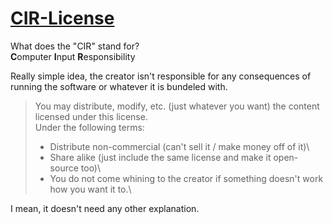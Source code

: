 <!-- THIS SITE IS LICENSED UNDER THE CIR-LICENSE. FOR MORE INFO VISIT https://github.com/Yuri010/CIR-License/
ORIGINAL CAN BE FOUND AT https://github.com/Yuri010/CIR-License/blob/main/License.md -->

# [CIR-License](https://github.com/Yuri010/CIR-License)
What does the "CIR" stand for?\
**C**omputer **I**nput **R**esponsibility

Really simple idea, the creator isn't responsible for any consequences of running the software or whatever it is bundeled with.

>You may distribute, modify, etc. (just whatever you want) the content licensed under this license.\
> Under the following terms:
> 
> - Distribute non-commercial (can't sell it / make money off of it)\
> - Share alike (just include the same license and make it open-source too)\
> - You do not come whining to the creator if something doesn't work how you want it to.\

I mean, it doesn't need any other explanation.
